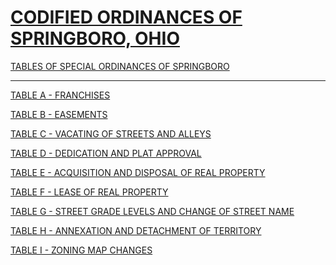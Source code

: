 [CODIFIED ORDINANCES OF SPRINGBORO, OHIO](index.html)
=====================================================

[TABLES OF SPECIAL ORDINANCES OF SPRINGBORO](ed3a412.html)

* * * * *

[TABLE A - FRANCHISES](ee5a412.html)

[TABLE B - EASEMENTS](f09a412.html)

[TABLE C - VACATING OF STREETS AND ALLEYS](f9da412.html)

[TABLE D - DEDICATION AND PLAT APPROVAL](fafa412.html)

[TABLE E - ACQUISITION AND DISPOSAL OF REAL PROPERTY](10fca412.html)

[TABLE F - LEASE OF REAL PROPERTY](117ca412.html)

[TABLE G - STREET GRADE LEVELS AND CHANGE OF STREET NAME](118ea412.html)

[TABLE H - ANNEXATION AND DETACHMENT OF TERRITORY](119ea412.html)

[TABLE I - ZONING MAP CHANGES](1201a412.html)
